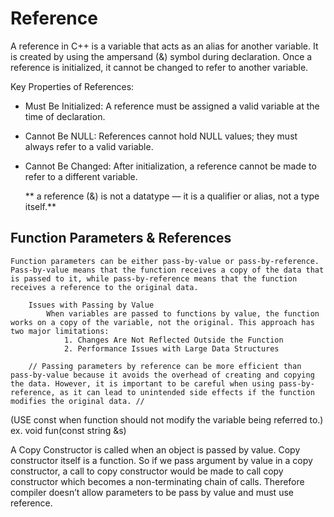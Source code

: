  # Reference
 
 A reference in C++ is a variable that acts as an alias for another variable. It is created by using the ampersand (&) symbol during declaration. Once a reference is initialized, it cannot be changed to refer to another variable.
 
 Key Properties of References:
* Must Be Initialized: A reference must be assigned a valid variable at the time of declaration.
* Cannot Be NULL: References cannot hold NULL values; they must always refer to a valid variable.
* Cannot Be Changed: After initialization, a reference cannot be made to refer to a different variable.


    ** a reference (&) is not a datatype — it is a qualifier or alias, not a type itself.**

## Function Parameters & References
    Function parameters can be either pass-by-value or pass-by-reference. Pass-by-value means that the function receives a copy of the data that is passed to it, while pass-by-reference means that the function receives a reference to the original data.

        Issues with Passing by Value
            When variables are passed to functions by value, the function works on a copy of the variable, not the original. This approach has two major limitations:
                1. Changes Are Not Reflected Outside the Function
                2. Performance Issues with Large Data Structures

        // Passing parameters by reference can be more efficient than pass-by-value because it avoids the overhead of creating and copying the data. However, it is important to be careful when using pass-by-reference, as it can lead to unintended side effects if the function modifies the original data. //


(USE const when function should not modify the variable being referred to.)
ex. void fun(const string &s)


A Copy Constructor  is called when an object is passed by value. Copy constructor itself is a function. So if we pass argument by value in a copy constructor, a call to copy constructor would be made to call copy constructor which becomes a non-terminating chain of calls. Therefore compiler doesn’t allow parameters to be pass by value and must use reference.





